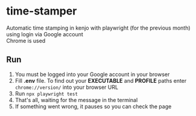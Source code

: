 # time-stamper

Automatic time stamping in kenjo with playwright (for the previous month) using login via Google account  
Сhrome is used

## Run

1. You must be logged into your Google account in your browser
2. Fill **.env** file. To find out your **EXECUTABLE** and **PROFILE** paths enter `chrome://version/` into your browser URL
3. Run `npx playwright test`
4. That's all, waiting for the message in the terminal
5. If something went wrong, it pauses so you can check the page
